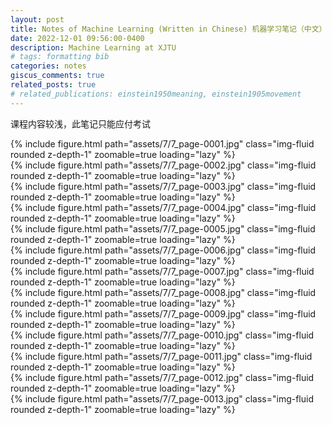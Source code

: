```yaml
---
layout: post
title: Notes of Machine Learning (Written in Chinese) 机器学习笔记（中文）
date: 2022-12-01 09:56:00-0400
description: Machine Learning at XJTU
# tags: formatting bib
categories: notes
giscus_comments: true
related_posts: true
# related_publications: einstein1950meaning, einstein1905movement
---
```

<!-- 
This post shows how to add bibliography to simple blog posts. If you would like something more academic, check the. -->

课程内容较浅，此笔记只能应付考试

<div class="row mt-3">
    <div class="col-sm mt-3 mt-md-0">
       {% include figure.html path="assets/7/7_page-0001.jpg" class="img-fluid rounded z-depth-1" zoomable=true loading="lazy" %}
    </div>
</div>

<div class="row mt-3">
    <div class="col-sm mt-3 mt-md-0">
       {% include figure.html path="assets/7/7_page-0002.jpg" class="img-fluid rounded z-depth-1" zoomable=true loading="lazy" %}
    </div>
</div>

<div class="row mt-3">
    <div class="col-sm mt-3 mt-md-0">
       {% include figure.html path="assets/7/7_page-0003.jpg" class="img-fluid rounded z-depth-1" zoomable=true loading="lazy" %}
    </div>
</div>

<div class="row mt-3">
    <div class="col-sm mt-3 mt-md-0">
       {% include figure.html path="assets/7/7_page-0004.jpg" class="img-fluid rounded z-depth-1" zoomable=true loading="lazy" %}
    </div>
</div>

<div class="row mt-3">
    <div class="col-sm mt-3 mt-md-0">
       {% include figure.html path="assets/7/7_page-0005.jpg" class="img-fluid rounded z-depth-1" zoomable=true loading="lazy" %}
    </div>
</div>

<div class="row mt-3">
    <div class="col-sm mt-3 mt-md-0">
       {% include figure.html path="assets/7/7_page-0006.jpg" class="img-fluid rounded z-depth-1" zoomable=true loading="lazy" %}
    </div>
</div>

<div class="row mt-3">
    <div class="col-sm mt-3 mt-md-0">
       {% include figure.html path="assets/7/7_page-0007.jpg" class="img-fluid rounded z-depth-1" zoomable=true loading="lazy" %}
    </div>
</div>

<div class="row mt-3">
    <div class="col-sm mt-3 mt-md-0">
       {% include figure.html path="assets/7/7_page-0008.jpg" class="img-fluid rounded z-depth-1" zoomable=true loading="lazy" %}
    </div>
</div>

<div class="row mt-3">
    <div class="col-sm mt-3 mt-md-0">
       {% include figure.html path="assets/7/7_page-0009.jpg" class="img-fluid rounded z-depth-1" zoomable=true loading="lazy" %}
    </div>
</div>

<div class="row mt-3">
    <div class="col-sm mt-3 mt-md-0">
       {% include figure.html path="assets/7/7_page-0010.jpg" class="img-fluid rounded z-depth-1" zoomable=true loading="lazy" %}
    </div>
</div>

<div class="row mt-3">
    <div class="col-sm mt-3 mt-md-0">
       {% include figure.html path="assets/7/7_page-0011.jpg" class="img-fluid rounded z-depth-1" zoomable=true loading="lazy" %}
    </div>
</div>

<div class="row mt-3">
    <div class="col-sm mt-3 mt-md-0">
       {% include figure.html path="assets/7/7_page-0012.jpg" class="img-fluid rounded z-depth-1" zoomable=true loading="lazy" %}
    </div>
</div>

<div class="row mt-3">
    <div class="col-sm mt-3 mt-md-0">
       {% include figure.html path="assets/7/7_page-0013.jpg" class="img-fluid rounded z-depth-1" zoomable=true loading="lazy" %}
    </div>
</div>

<script src="https://giscus.app/client.js"
        data-repo="melodyincopenhagen/melodyincopenhagen.github.io"
        data-repo-id="R_kgDOKsfYeA"
        data-category="Announcements"
        data-category-id="DIC_kwDOKsfYeM4Ca6Vw"
        data-mapping="pathname"
        data-strict="0"
        data-reactions-enabled="1"
        data-emit-metadata="1"
        data-input-position="top"
        data-theme="preferred_color_scheme"
        data-lang="zh-CN"
        crossorigin="anonymous"
        async>
</script>
